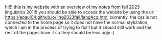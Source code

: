 hi!!!
this is my website with an overview of my notes from fall 2023 linguistics 201!!!
you should be able to access the website by using the url https://epaul04.github.io/ling2023fall/langAcq.html
currently, the css is not connected to the home page so it does not have the normal stylization,
which i am in the process of trying to fix!!! but it should still work and the rest of the pages have it so 
they should be less ugly :)
